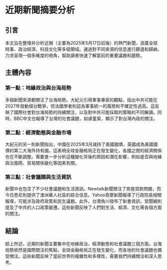 # 近期新聞摘要分析

## 引言

本文旨在整理并分析近期（主要為2025年5月17日前後）的熱門新聞，涵蓋全球時事、政治經濟、科技文化等多個領域。通過對不同來源的信息進行篩選和歸納，力求呈現一個多維度的視角，幫助讀者快速了解當前的重要議題和趨勢。

## 主體內容

### 第一點：地緣政治與台海局勢

多個新聞來源都關注了台海局勢。大紀元引用軍事專家的觀點，指出中共可能在2027年發動侵台戰爭，但法國學者則認為軍事統一的風險和不確定性過高。這反映了國際社會對台海局勢的持續關注，以及對中共可能採取的策略的不同解讀。同時，BBC中文也報導了台灣的社會議題，如虐童案，顯示了對台灣內政的關注。

### 第二點：經濟動態與金融市場

大紀元的另一則新聞指出，中國在2025年3月減持了美國國債，英國成為美國國債的第二大海外持有國。這表明全球金融格局正在發生變化，各國之間的經濟關係也在不斷調整。需要進一步分析這種變化背後的原因和潛在影響，例如是否與地緣政治風險、貿易關係變化等因素有關。

### 第三點：社會議題與生活資訊

新聞中也包含了不少社會議題和生活資訊。Newtalk新聞關注了房屋貸款問題，而今日悉尼則提供了澳洲華人社區的綜合信息。Yahoo奇摩新聞報導了行政院長相關報導，可能涉及政府政策和民生議題。此外，台灣角川發布了新書資訊，禁聞網則提及了中共的人口政策變遷。這些新聞反映了人們對生活、經濟、文化等各個方面的關注。

## 結論

綜上所述，近期的新聞主要集中在地緣政治、經濟動態和社會議題三個方面。台海局勢依然是國際關注的焦點，全球金融格局正在發生變化，而各地的社會議題也備受關注。這些新聞反映了當前世界的複雜性和多樣性，需要我們持續關注和深入思考。
